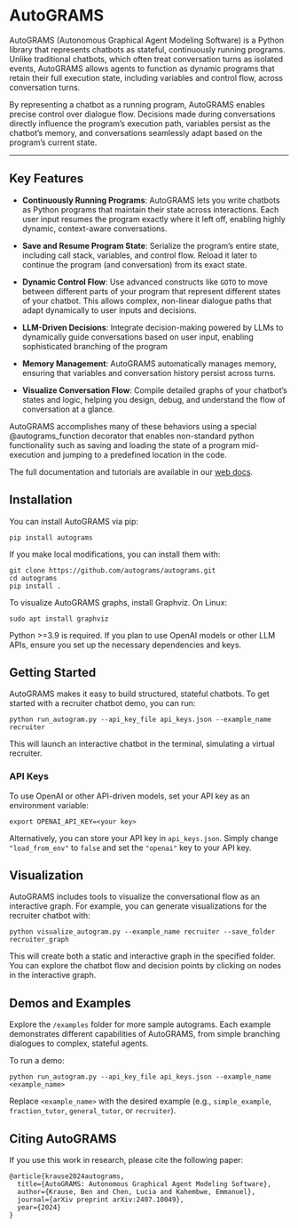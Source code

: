 # AutoGRAMS

AutoGRAMS (Autonomous Graphical Agent Modeling Software) is a Python library that represents chatbots as stateful, continuously running programs. Unlike traditional chatbots, which often treat conversation turns as isolated events, AutoGRAMS allows agents to function as dynamic programs that retain their full execution state, including variables and control flow, across conversation turns.

By representing a chatbot as a running program, AutoGRAMS enables precise control over dialogue flow. Decisions made during conversations directly influence the program’s execution path, variables persist as the chatbot’s memory, and conversations seamlessly adapt based on the program’s current state.

---

## Key Features

- **Continuously Running Programs**: AutoGRAMS lets you write chatbots as Python programs that maintain their state across interactions. Each user input resumes the program exactly where it left off, enabling highly dynamic, context-aware conversations. 

- **Save and Resume Program State**: Serialize the program’s entire state, including call stack, variables, and control flow. Reload it later to continue the program (and conversation) from its exact state.

- **Dynamic Control Flow**: Use advanced constructs like `GOTO` to move between different parts of your program that represent different states of your chatbot. This allows complex, non-linear dialogue paths that adapt dynamically to user inputs and decisions.

- **LLM-Driven Decisions**: Integrate decision-making powered by LLMs to dynamically guide conversations based on user input, enabling sophisticated branching of the program

- **Memory Management**: AutoGRAMS automatically manages memory, ensuring that variables and conversation history persist across turns.

- **Visualize Conversation Flow**: Compile detailed graphs of your chatbot’s states and logic, helping you design, debug, and understand the flow of conversation at a glance.


AutoGRAMS accomplishes many of these behaviors using a special @autograms_function decorator that enables non-standard python functionality such as saving and loading the state of a program mid-execution and jumping to a predefined location in the code.

The full documentation and tutorials are available in our [web docs](https://autograms.github.io/autograms).

## Installation

You can install AutoGRAMS via pip:

```
pip install autograms
```

If you make local modifications, you can install them with:

```
git clone https://github.com/autograms/autograms.git
cd autograms
pip install .
```

To visualize AutoGRAMS graphs, install Graphviz. On Linux:

```
sudo apt install graphviz
```

Python >=3.9 is required. If you plan to use OpenAI models or other LLM APIs, ensure you set up the necessary dependencies and keys.

## Getting Started

AutoGRAMS makes it easy to build structured, stateful chatbots. To get started with a recruiter chatbot demo, you can run:

```
python run_autogram.py --api_key_file api_keys.json --example_name recruiter
```

This will launch an interactive chatbot in the terminal, simulating a virtual recruiter.

### API Keys

To use OpenAI or other API-driven models, set your API key as an environment variable:

```
export OPENAI_API_KEY=<your key>
```

Alternatively, you can store your API key in `api_keys.json`. Simply change `"load_from_env"` to `false` and set the `"openai"` key to your API key.

## Visualization

AutoGRAMS includes tools to visualize the conversational flow as an interactive graph. For example, you can generate visualizations for the recruiter chatbot with:

```
python visualize_autogram.py --example_name recruiter --save_folder recruiter_graph
```

This will create both a static and interactive graph in the specified folder. You can explore the chatbot flow and decision points by clicking on nodes in the interactive graph.

## Demos and Examples

Explore the `/examples` folder for more sample autograms. Each example demonstrates different capabilities of AutoGRAMS, from simple branching dialogues to complex, stateful agents.

To run a demo:

```
python run_autogram.py --api_key_file api_keys.json --example_name <example_name>
```

Replace `<example_name>` with the desired example (e.g., `simple_example`, `fraction_tutor`, `general_tutor`, or `recruiter`).


## Citing AutoGRAMS

If you use this work in research, please cite the following paper:

```
@article{krause2024autograms,
  title={AutoGRAMS: Autonomous Graphical Agent Modeling Software},
  author={Krause, Ben and Chen, Lucia and Kahembwe, Emmanuel},
  journal={arXiv preprint arXiv:2407.10049},
  year={2024}
}
```

